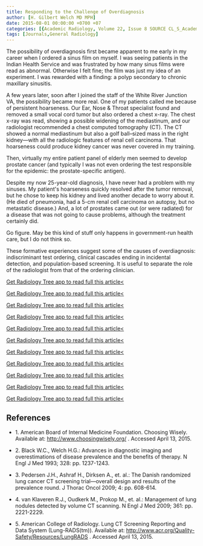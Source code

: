 ```yaml
---
title: Responding to the Challenge of Overdiagnosis
author: [H. Gilbert Welch MD MPH]
date: 2015-08-01 00:00:00 +0700 +07
categories: [{Academic Radiology, Volume 22, Issue 8 SOURCE CL_S_AcademicRadiologyVolume22Issue8 1}]
tags: [Journals,General Radiology]
---
```

The possibility of overdiagnosis first became apparent to me early in my career when I ordered a sinus film on myself. I was seeing patients in the Indian Health Service and was frustrated by how many sinus films were read as abnormal. Otherwise I felt fine; the film was just my idea of an experiment. I was rewarded with a finding: a polyp secondary to chronic maxillary sinusitis.

A few years later, soon after I joined the staff of the White River Junction VA, the possibility became more real. One of my patients called me because of persistent hoarseness. Our Ear, Nose & Throat specialist found and removed a small vocal cord tumor but also ordered a chest x-ray. The chest x-ray was read, showing a possible widening of the mediastinum, and our radiologist recommended a chest computed tomography (CT). The CT showed a normal mediastinum but also a golf ball–sized mass in the right kidney—with all the radiologic features of renal cell carcinoma. That hoarseness could produce kidney cancer was never covered in my training.

Then, virtually my entire patient panel of elderly men seemed to develop prostate cancer (and typically I was not even ordering the test responsible for the epidemic: the prostate-specific antigen).

Despite my now 25-year-old diagnosis, I have never had a problem with my sinuses. My patient's hoarseness quickly resolved after the tumor removal, but he chose to keep his kidney and lived another decade to worry about it. (He died of pneumonia, had a 5-cm renal cell carcinoma on autopsy, but no metastatic disease.) And, a lot of prostates came out (or were radiated) for a disease that was not going to cause problems, although the treatment certainly did.

Go figure. May be this kind of stuff only happens in government-run health care, but I do not think so.

These formative experiences suggest some of the causes of overdiagnosis: indiscriminant test ordering, clinical cascades ending in incidental detection, and population-based screening. It is useful to separate the role of the radiologist from that of the ordering clinician.

[Get Radiology Tree app to read full this article<](https://clinicalpub.com/app)

[Get Radiology Tree app to read full this article<](https://clinicalpub.com/app)

[Get Radiology Tree app to read full this article<](https://clinicalpub.com/app)

[Get Radiology Tree app to read full this article<](https://clinicalpub.com/app)

[Get Radiology Tree app to read full this article<](https://clinicalpub.com/app)

[Get Radiology Tree app to read full this article<](https://clinicalpub.com/app)

[Get Radiology Tree app to read full this article<](https://clinicalpub.com/app)

[Get Radiology Tree app to read full this article<](https://clinicalpub.com/app)

[Get Radiology Tree app to read full this article<](https://clinicalpub.com/app)

[Get Radiology Tree app to read full this article<](https://clinicalpub.com/app)

[Get Radiology Tree app to read full this article<](https://clinicalpub.com/app)

## References

- 1\.  American Board of Internal Medicine Foundation. Choosing Wisely. Available at:  http://www.choosingwisely.org/  . Accessed April 13, 2015.


- 2\. Black W.C., Welch H.G.: Advances in diagnostic imaging and overestimations of disease prevalence and the benefits of therapy. N Engl J Med 1993; 328: pp. 1237-1243.


- 3\. Pedersen J.H., Ashraf H., Dirksen A., et. al.: The Danish randomized lung cancer CT screening trial—overall design and results of the prevalence round. J Thorac Oncol 2009; 4: pp. 608-614.


- 4\. van Klaveren R.J., Oudkerk M., Prokop M., et. al.: Management of lung nodules detected by volume CT scanning. N Engl J Med 2009; 361: pp. 2221-2229.


- 5\.  American College of Radiology. Lung CT Screening Reporting and Data System (Lung-RADS(tm)). Available at:  http://www.acr.org/Quality-Safety/Resources/LungRADS  . Accessed April 13, 2015.